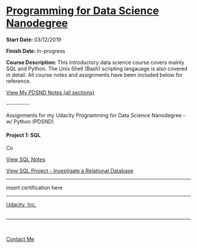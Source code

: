 <h1><a href="https://www.udacity.com/course/programming-for-data-science-nanodegree--nd104">Programming for Data Science Nanodegree</a></h1>

<p><strong>Start Date: </strong> 03/12/2019</p>
<p><strong>Finish Date: </strong> In-progress</p>

<p><strong>Course Description: </strong>This introductory data science course covers mainly SQL and Python. The Unix Shell (Bash) scripting langauage is also covered in detail. All course notes and assignments have been included below for reference.</p>

<a href="https://www.udacity.com/course/intro-to-programming-nanodegree--nd000">View My PDSND Notes (all sections)</a>
<p>----------</p>

<p>Assignments for my Udacity Programming for Data Science Nanodegree - w/ Python (PDSND)</p>

<h4>Project 1: SQL</h4>
<p>Co</p>
<a href="https://htmlpreview.github.io/?https://github.com/fswylie01/udacity-ipnd/blob/master/Lab_1/html_notes.html" target="_blank">View SQL Notes</a></br>

<a href="https://htmlpreview.github.io/?https://github.com/fswylie01/udacity-ipnd/blob/master/Project_1/Animal_Card_Project/card_v2.html">View SQL Project - Investigate a Relational Database</a> 



  
<hr>
insert certification here
<hr>
  
<a href="https://www.udacity.com/">Udacity, Inc.</a></br><br><hr><br>

<a href = "mailto: fswylie@icloud.com">Contact Me</a>
